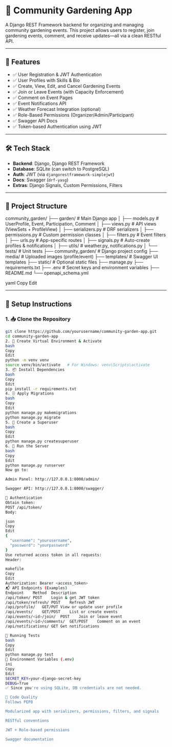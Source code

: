 # 🌱 Community Gardening App

A Django REST Framework backend for organizing and managing community gardening events. This project allows users to register, join gardening events, comment, and receive updates—all via a clean RESTful API.

---

## 🚀 Features

- ✅ User Registration & JWT Authentication
- ✅ User Profiles with Skills & Bio
- ✅ Create, View, Edit, and Cancel Gardening Events
- ✅ Join or Leave Events (with Capacity Enforcement)
- ✅ Comment on Event Pages
- ✅ Event Notifications API
- ✅ Weather Forecast Integration (optional)
- ✅ Role-Based Permissions (Organizer/Admin/Participant)
- ✅ Swagger API Docs
- ✅ Token-based Authentication using JWT

---

## 🛠️ Tech Stack

- **Backend**: Django, Django REST Framework
- **Database**: SQLite (can switch to PostgreSQL)
- **Auth**: JWT (via `djangorestframework-simplejwt`)
- **Docs**: Swagger (`drf-yasg`)
- **Extras**: Django Signals, Custom Permissions, Filters

---

## 📂 Project Structure

community_garden/
├── garden/ # Main Django app
│ ├── models.py # UserProfile, Event, Participation, Comment
│ ├── views.py # API views (ViewSets + ProfileView)
│ ├── serializers.py # DRF serializers
│ ├── permissions.py # Custom permission classes
│ ├── filters.py # Event filters
│ ├── urls.py # App-specific routes
│ ├── signals.py # Auto-create profiles & notifications
│ ├── utils/ # weather.py, notifications.py
│ └── tests/ # Unit tests
├── community_garden/ # Django project config
├── media/ # Uploaded images (profile/event)
├── templates/ # Swagger UI templates
├── static/ # Optional static files
├── manage.py
├── requirements.txt
├── .env # Secret keys and environment variables
├── README.md
└── openapi_schema.yml

yaml
Copy
Edit

---

## 🧪 Setup Instructions

### 1. 📥 Clone the Repository
```bash
git clone https://github.com/yourusername/community-garden-app.git
cd community-garden-app
2. 🧰 Create Virtual Environment & Activate
bash
Copy
Edit
python -m venv venv
source venv/bin/activate   # For Windows: venv\Scripts\activate
3. 📦 Install Dependencies
bash
Copy
Edit
pip install -r requirements.txt
4. 🗄️ Apply Migrations
bash
Copy
Edit
python manage.py makemigrations
python manage.py migrate
5. 👤 Create a Superuser
bash
Copy
Edit
python manage.py createsuperuser
6. 🚀 Run the Server
bash
Copy
Edit
python manage.py runserver
Now go to:

Admin Panel: http://127.0.0.1:8000/admin/

Swagger API: http://127.0.0.1:8000/swagger/

🔐 Authentication
Obtain token:
POST /api/token/
Body:

json
Copy
Edit
{
  "username": "yourusername",
  "password": "yourpassword"
}
Use returned access token in all requests:
Header:

makefile
Copy
Edit
Authorization: Bearer <access_token>
📬 API Endpoints (Examples)
Endpoint	Method	Description
/api/token/	POST	Login & get JWT token
/api/token/refresh/	POST	Refresh JWT
/api/profile/	GET/PUT	View or update user profile
/api/events/	GET/POST	List or create events
/api/events/<id>/join/	POST	Join or leave event
/api/events/<id>/comments/	GET/POST	Comment on an event
/api/notifications/	GET	Get notifications

🧪 Running Tests
bash
Copy
Edit
python manage.py test
📄 Environment Variables (.env)
ini
Copy
Edit
SECRET_KEY=your-django-secret-key
DEBUG=True
✅ Since you're using SQLite, DB credentials are not needed.

🧼 Code Quality
Follows PEP8

Modularized app with serializers, permissions, filters, and signals

RESTful conventions

JWT + Role-based permissions

Swagger documentation
